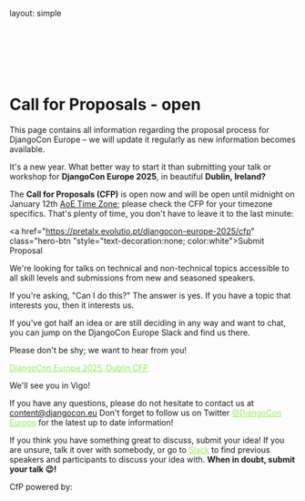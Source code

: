 layout: simple

<h1 style="padding-top:6rem;" class="cfp-title">Call for Proposals - open</h1>

This page contains all information regarding the proposal process for DjangoCon Europe – we will update it regularly as new information becomes available.

It's a new year. What better way to start it than submitting your talk or workshop for **DjangoCon Europe 2025**, in beautiful **Dublin, Ireland?**

The **Call for Proposals (CFP)** is open now and will be open until midnight on January 12th [AoE Time Zone](https://www.timeanddate.com/time/zones/aoe); please check the CFP for your timezone specifics. That's plenty of time, you don't have to leave it to the last minute:

<!-- [DjangoCon Europe 2025, Dublin CFP](https://pretalx.evolutio.pt/djangocon-europe-2025/cfp) -->

<a href="https://pretalx.evolutio.pt/djangocon-europe-2025/cfp" class="hero-btn "style="text-decoration:none; color:white">Submit Proposal</a>

We're looking for talks on technical and non-technical topics accessible to all skill levels and submissions from new and seasoned speakers.

If you're asking, "Can I do this?" The answer is yes. If you have a topic that interests you, then it interests us.

If you've got half an idea or are still deciding in any way and want to chat, you can jump on the DjangoCon Europe Slack and find us there.

Please don't be shy; we want to hear from you!

<a href="https://pretalx.evolutio.pt/djangocon-europe-2025/cfp" style="color:#97EB61;">DjangoCon Europe 2025, Dublin CFP</a>

We'll see you in Vigo!

If you have any questions, please do not hesitate to contact us at <a href="mailto:content@djangocon.eu" style="color:#97EB61;">content@djangocon.eu</a> Don't forget to follow us on Twitter <a href="https://twitter.com/djangoconeurope" style="color:#97EB61;">@DjangoCon Europe</a> for the latest up to date information!

If you think you have something great to discuss, submit your idea! If you are unsure, talk it over with somebody, or go to <a href="https://join.slack.com/t/djangoconeurope/shared_invite/zt-1gjg5lqkz-qVQkNnhjztXVme7TQ7ziQA" style="color:#97EB61;">Slack</a> to find previous speakers and participants to discuss your idea with. **When in doubt, submit your talk 😉!**

CfP powered by:

<!-- pretalx{:class='hotel'}{:target="_blank"} -->
